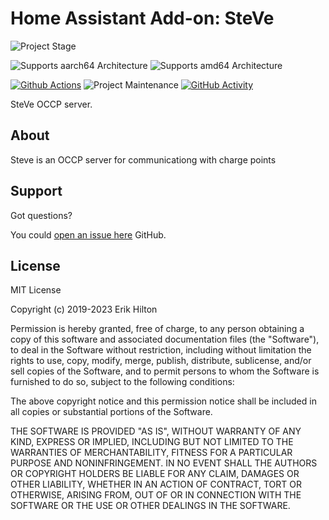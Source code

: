 # Home Assistant Add-on: SteVe

![Project Stage][project-stage-shield]

![Supports aarch64 Architecture][aarch64-shield]
![Supports amd64 Architecture][amd64-shield]

[![Github Actions][github-actions-shield]][github-actions]
![Project Maintenance][maintenance-shield]
[![GitHub Activity][commits-shield]][commits]

SteVe OCCP server.

## About

Steve is an OCCP server for communicationg with charge points

## Support

Got questions?

You could [open an issue here][issue] GitHub.

## License

MIT License

Copyright (c) 2019-2023 Erik Hilton

Permission is hereby granted, free of charge, to any person obtaining a copy
of this software and associated documentation files (the "Software"), to deal
in the Software without restriction, including without limitation the rights
to use, copy, modify, merge, publish, distribute, sublicense, and/or sell
copies of the Software, and to permit persons to whom the Software is
furnished to do so, subject to the following conditions:

The above copyright notice and this permission notice shall be included in all
copies or substantial portions of the Software.

THE SOFTWARE IS PROVIDED "AS IS", WITHOUT WARRANTY OF ANY KIND, EXPRESS OR
IMPLIED, INCLUDING BUT NOT LIMITED TO THE WARRANTIES OF MERCHANTABILITY,
FITNESS FOR A PARTICULAR PURPOSE AND NONINFRINGEMENT. IN NO EVENT SHALL THE
AUTHORS OR COPYRIGHT HOLDERS BE LIABLE FOR ANY CLAIM, DAMAGES OR OTHER
LIABILITY, WHETHER IN AN ACTION OF CONTRACT, TORT OR OTHERWISE, ARISING FROM,
OUT OF OR IN CONNECTION WITH THE SOFTWARE OR THE USE OR OTHER DEALINGS IN THE
SOFTWARE.

[aarch64-shield]: https://img.shields.io/badge/aarch64-yes-green.svg
[amd64-shield]: https://img.shields.io/badge/amd64-yes-green.svg
[commits-shield]: https://img.shields.io/github/commit-activity/y/erik73/addon-steve.svg
[commits]: https://github.com/erik73/addon-steve/commits/main
[github-actions-shield]: https://github.com/erik73/addon-steve/workflows/CI/badge.svg
[github-actions]: https://github.com/erik73/addon-steve/actions
[issue]: https://github.com/erik73/addon-steve/issues
[maintenance-shield]: https://img.shields.io/maintenance/yes/2023.svg
[project-stage-shield]: https://img.shields.io/badge/project%20stage-production%20ready-brightgreen.svg
